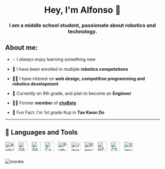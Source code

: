 <h1 align="center">Hey, I'm Alfonso 🦝</h1>
<h3 align="center">I am a middle school student, passionate about robotics and technology.</h3>

## About me:
- 💡 I *always* enjoy learning something new

- 🤖 I have been enrolled in multiple **robotics competetions**

- 🐱‍💻 I have interest on **web design, competitive programming and robotics development**

- 👾 Currently on 9th grade, and plan to become an **Engineer**

- 👨‍💻 Former **member** of [**chaBots**](https://github.com/chaBotsMX)

- 🥋 Fun Fact: I'm 1st grade Kup in **Tae Kwon Do**

---

## 🧰 Languages and Tools

<img align="left" alt="Arduino" width="30px" style="padding-right:10px;" src="https://cdn.jsdelivr.net/gh/devicons/devicon@latest/icons/arduino/arduino-original.svg" />
<img align="left" alt="Git" width="30px" style="padding-right:10px;" src="https://cdn.jsdelivr.net/gh/devicons/devicon/icons/git/git-original.svg" />
<img align="left" alt="GitHub" width="30px" style="padding-right:10px;" src="https://cdn.jsdelivr.net/gh/devicons/devicon/icons/github/github-original.svg" />
<img align="left" alt="C++" width="30px" style="padding-right:10px;" src="https://cdn.jsdelivr.net/gh/devicons/devicon@latest/icons/cplusplus/cplusplus-plain.svg" />
<img align="left" alt="Python" width="30px" style="padding-right:10px;" src="https://cdn.jsdelivr.net/gh/devicons/devicon/icons/python/python-plain.svg" />
<img align="left" alt="JavaScript" width="30px" style="padding-right:10px;" src="https://cdn.jsdelivr.net/gh/devicons/devicon/icons/javascript/javascript-plain.svg" />
<img align="left" alt="React" width="30px" style="padding-right:10px;" src="https://cdn.jsdelivr.net/gh/devicons/devicon/icons/react/react-original.svg" />
<img align="left" alt="HTML" width="30px" style="padding-right:10px;" src="https://cdn.jsdelivr.net/gh/devicons/devicon/icons/html5/html5-plain.svg" />
<img align="left" alt="CSS" width="30px" style="padding-right:10px;" src="https://cdn.jsdelivr.net/gh/devicons/devicon/icons/css3/css3-plain.svg" />
<img align="left" alt="Sass" width="30px" style="padding-right:10px;" src="https://cdn.jsdelivr.net/gh/devicons/devicon@latest/icons/sass/sass-original.svg" />
<br />

#

<img align="center" alt="monke" src="https://media1.tenor.com/m/a592WZrFduMAAAAC/missmlsery-baby-monkey.gif" />
          
